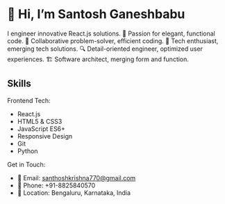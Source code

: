 # 👋 Hi, I’m Santosh Ganeshbabu

I engineer innovative React.js solutions.
🎨 Passion for elegant, functional code.
🤝 Collaborative problem-solver, efficient coding.
🚀 Tech enthusiast, emerging tech solutions.
🔍 Detail-oriented engineer, optimized user experiences.
🏗️ Software architect, merging form and function.

## Skills

Frontend Tech:
- React.js
- HTML5 & CSS3
- JavaScript ES6+
- Responsive Design
- Git
- Python

Get in Touch:

- 📧 Email: santhoshkrishna770@gmail.com
- 📱 Phone: +91-8825840570
- 🏡 Location: Bengaluru, Karnataka, India
